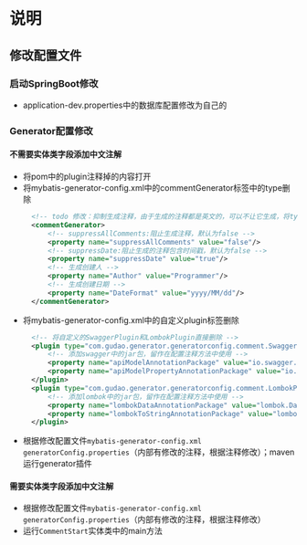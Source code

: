 # 说明

## 修改配置文件

### 启动SpringBoot修改

* application-dev.properties中的数据库配置修改为自己的

### Generator配置修改

#### 不需要实体类字段添加中文注解

* 将pom中的plugin注释掉的内容打开
* 将mybatis-generator-config.xml中的commentGenerator标签中的type删除
  ```xml
    <!-- todo 修改：抑制生成注释，由于生成的注释都是英文的，可以不让它生成，将type修改为自己定义的注释配置实体位置；不需要按照自己的配置信息生成实体字段注解就将type="com.wedding.project.configuration.generator.comment.MySQLCommentGenerator"删除 -->
    <commentGenerator>
        <!-- suppressAllComments:阻止生成注释，默认为false -->
        <property name="suppressAllComments" value="false"/>
        <!-- suppressDate:阻止生成的注释包含时间戳，默认为false -->
        <property name="suppressDate" value="true"/>
        <!-- 生成创建人 -->
        <property name="Author" value="Programmer"/>
        <!-- 生成创建日期 -->
        <property name="DateFormat" value="yyyy/MM/dd"/>
    </commentGenerator>
  ```
* 将mybatis-generator-config.xml中的自定义plugin标签删除
  ```xml
    <!-- 将自定义的SwaggerPlugin和LombokPlugin直接删除 -->
    <plugin type="com.gudao.generator.generatorconfig.comment.SwaggerPlugin">
        <!-- 添加swagger中的jar包，留作在配置注释方法中使用 -->
        <property name="apiModelAnnotationPackage" value="io.swagger.annotations.ApiModel" />
        <property name="apiModelPropertyAnnotationPackage" value="io.swagger.annotations.ApiModelProperty" />
    </plugin>
    <plugin type="com.gudao.generator.generatorconfig.comment.LombokPlugin">
        <!-- 添加lombok中的jar包，留作在配置注释方法中使用 -->
        <property name="lombokDataAnnotationPackage" value="lombok.Data" />
        <property name="lombokToStringAnnotationPackage" value="lombok.ToString" />
    </plugin>
  ```
* 根据修改配置文件`mybatis-generator-config.xml` `generatorConfig.properties`（内部有修改的注释，根据注释修改）；maven运行generator插件

#### 需要实体类字段添加中文注解

* 根据修改配置文件`mybatis-generator-config.xml` `generatorConfig.properties`（内部有修改的注释，根据注释修改）
* 运行`CommentStart`实体类中的main方法